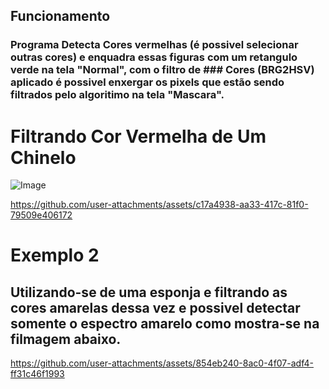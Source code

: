 ## Funcionamento
### Programa Detecta Cores vermelhas (é possivel selecionar outras cores) e enquadra essas figuras com um retangulo verde na tela "Normal", com o filtro de                  ### Cores (BRG2HSV) aplicado é possivel enxergar os pixels que estão sendo filtrados pelo algoritimo na tela "Mascara".
### 
###  

# Filtrando Cor Vermelha de Um Chinelo
![Image](https://github.com/user-attachments/assets/35f9e755-1dc7-4f12-8fbd-c695a978ab84)

https://github.com/user-attachments/assets/c17a4938-aa33-417c-81f0-79509e406172


# Exemplo 2
## Utilizando-se de uma esponja e filtrando as cores amarelas dessa vez e possivel detectar somente o espectro amarelo como mostra-se na filmagem abaixo.

https://github.com/user-attachments/assets/854eb240-8ac0-4f07-adf4-ff31c46f1993


